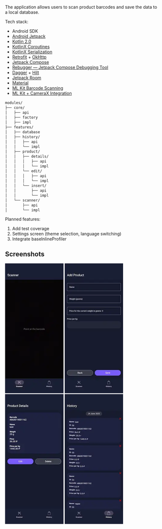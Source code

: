 The application allows users to scan product barcodes and save the data to a local database.

Tech stack:

- Android SDK
- [Android Jetpack](https://developer.android.com/jetpack)
- [Kotlin 2.0](https://kotlinlang.org/docs/whatsnew20.html)
- [KotlinX Coroutines](https://github.com/Kotlin/kotlinx.coroutines)
- [KotlinX Serialization](https://github.com/Kotlin/kotlinx.serialization)
- [Retrofit](https://square.github.io/retrofit/) + [OkHttp](https://square.github.io/okhttp/)
- [Jetpack Compose](https://developer.android.com/develop/ui/compose)
- [Rebugger — Jetpack Compose Debugging Tool](https://github.com/LouisCAD/rebugger)
- [Dagger](https://dagger.dev) + [Hilt](https://dagger.dev/hilt/)
- [Jetpack Room](https://developer.android.com/jetpack/androidx/releases/room)
- [Material](https://github.com/material-components/material-components-android)
- [ML Kit Barcode Scanning](https://developers.google.com/ml-kit/vision/barcode-scanning)
- [ML Kit + CameraX Integration](https://developers.google.com/ml-kit/vision/camera-integration)

<pre><code>modules/
├── core/
│   ├── api
│   ├── factory
│   ├── impl
├── features/
│   ├── database
│   ├── history/
│   │   ├── api
│   │   └── impl
│   ├── product/
│   │   ├── details/
│   │   │   ├── api
│   │   │   └── impl
│   │   └── edit/
│   │   │   ├── api
│   │   │   └── impl
│   │   └── insert/
│   │       ├── api
│   │       └── impl
│   └── scanner/
│       ├── api
│       └── impl
</code></pre>

Planned features:

1. Add test coverage
2. Settings screen (theme selection, language switching)
3. Integrate baseInlineProfiler

## Screenshots

<p>
  <img src=".github/images/scan.webp" alt="Scan Screen" width="192"/>
  <img src=".github/images/add_product.webp" alt="Add Product" width="192"/>
  <img src=".github/images/product_details.webp" alt="Product Details" width="192"/>
  <img src=".github/images/history.webp" alt="History" width="192"/>
</p>
